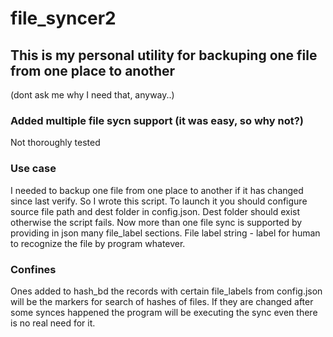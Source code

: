 # file_syncer2

## This is my personal utility for backuping one file from one place to another
(dont ask me why I need that, anyway..)

### Added multiple file sycn support (it was easy, so why not?)
Not thoroughly tested

### Use case
I needed to backup one file from one place to another if it has changed since last verify. So I wrote this
script. To launch it you should configure source file path and dest folder in config.json. Dest folder should exist otherwise the script fails.
Now more than one file sync is supported by providing in json many file_label sections. File label string - label for human to recognize the file by program whatever.

### Confines
Ones added to hash_bd the records with certain file_labels from config.json will be the markers for
search of hashes of files. If they are changed after some synces happened the program
will be executing the sync even there is no real need for it.

